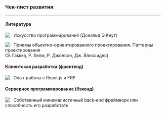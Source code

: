 <h3>Чек-лист развития</h3>
<hr>

<h4> Литература </h4>
&nbsp;&nbsp;<img src="https://habrastorage.org/files/af5/b7d/024/af5b7d0247ab4d4ab965e2b61839a5c3.png" align="left"/>Искусство программирования (Дональд Э.Кнут) <br>

&nbsp;&nbsp;<img src="https://habrastorage.org/files/af5/b7d/024/af5b7d0247ab4d4ab965e2b61839a5c3.png" align="left"/>Приемы объектно-ориентированного проектирования. Паттерны проектирования <br> (Э. Гамма, Р. Хелм, Р. Джонсон, Дж. Влиссидес) <br>

<h4> Клиентская разработка (фронтенд) </h4>

&nbsp;&nbsp;<img src="https://habrastorage.org/files/af5/b7d/024/af5b7d0247ab4d4ab965e2b61839a5c3.png" align="left"/>Опыт работы с React.js и FRP <br>

<h4> Серверное программирование (бэкенд) </h4>

&nbsp;&nbsp;<img src="https://habrastorage.org/files/6bb/418/aa0/6bb418aa03a04d889dd2eb925d844deb.png" align="left"/>Собственный минималистичный back-end фреймворк или способность его разработать <br>

